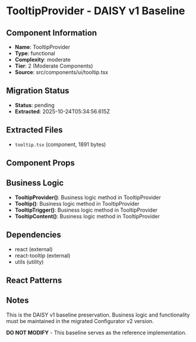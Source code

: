 # TooltipProvider - DAISY v1 Baseline

## Component Information

- **Name**: TooltipProvider
- **Type**: functional
- **Complexity**: moderate
- **Tier**: 2 (Moderate Components)
- **Source**: src/components/ui/tooltip.tsx

## Migration Status

- **Status**: pending
- **Extracted**: 2025-10-24T05:34:56.615Z

## Extracted Files

- `tooltip.tsx` (component, 1891 bytes)

## Component Props



## Business Logic

- **TooltipProvider()**: Business logic method in TooltipProvider
- **Tooltip()**: Business logic method in TooltipProvider
- **TooltipTrigger()**: Business logic method in TooltipProvider
- **TooltipContent()**: Business logic method in TooltipProvider

## Dependencies

- react (external)
- react-tooltip (external)
- utils (utility)

## React Patterns



## Notes

This is the DAISY v1 baseline preservation. Business logic and functionality
must be maintained in the migrated Configurator v2 version.

**DO NOT MODIFY** - This baseline serves as the reference implementation.
